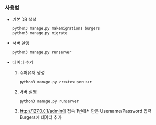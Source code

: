 ### 사용법
- 기본 DB 생성
    ```bash
    python3 manage.py makemigrations burgers
    python3 manage.py migrate
    ```

- 서버 실행
    ```bash
    python3 manage.py runserver
    ```

- 데이터 추가
    1. 슈퍼유저 생성
        ```bash
        python3 manage.py createsuperuser
        ```
    2. 서버 실행
        ```bash
        python3 manage.py runserver
        ```
    3. http://127.0.0.1/admin에 접속
        1번에서 만든 Username/Password 입력
        Burgers에 데이터 추가
